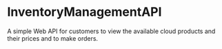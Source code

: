 # InventoryManagementAPI

A simple Web API for customers to view the available cloud products and their prices and to make orders.
